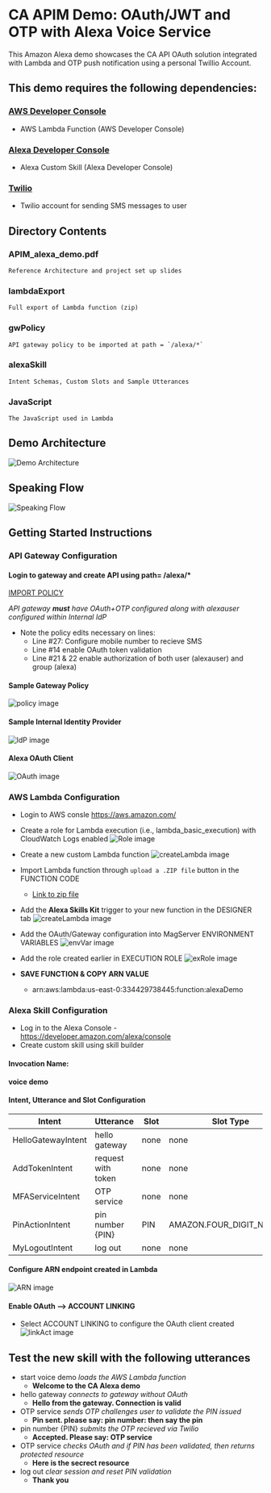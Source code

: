 # CA APIM Demo: OAuth/JWT and OTP with Alexa Voice Service

This Amazon Alexa demo showcases the CA API OAuth solution
integrated with Lambda and OTP push notification using a personal Twillio Account.

## This demo requires the following dependencies:
### [AWS Developer Console](https://aws.amazon.com/)
  * AWS Lambda Function (AWS Developer Console)

### [Alexa Developer Console](https://developer.amazon.com/alexa)
  * Alexa Custom Skill (Alexa Developer Console)

### [Twilio](https://www.twilio.com/)
  * Twilio account for sending SMS messages to user

## Directory Contents
### APIM_alexa_demo.pdf
    Reference Architecture and project set up slides
### lambdaExport
    Full export of Lambda function (zip)
### gwPolicy
    API gateway policy to be imported at path = `/alexa/*`
### alexaSkill
    Intent Schemas, Custom Slots and Sample Utterances
### JavaScript
    The JavaScript used in Lambda

## Demo Architecture
![Demo Architecture](images/APIM_alexa_demo.png)

## Speaking Flow
![Speaking Flow](images/speakingFlow.png)

## Getting Started Instructions

### API Gateway Configuration

#### Login to gateway and create API using path= /alexa/*
[IMPORT POLICY](gwPolicy/alexaPolicy.xml)

*API gateway **must** have OAuth+OTP configured along with alexauser configured within Internal IdP*
* Note the policy edits necessary on lines:
    * Line #27: Configure mobile number to recieve SMS
    * Line #14 enable OAuth token validation
    * Line #21 & 22 enable authorization of both user (alexauser) and group (alexa)

#### Sample Gateway Policy
![policy image](images/samplePolicy.png)

#### Sample Internal Identity Provider
![IdP image](images/populateUsers.png)

#### Alexa OAuth Client
![OAuth image](images/clientOauth.png)

### AWS Lambda Configuration
* Login to AWS consle https://aws.amazon.com/
* Create a role for Lambda execution (i.e., lambda_basic_execution) with CloudWatch Logs enabled
![Role image](images/roleImage.png)



* Create a new custom Lambda function
![createLambda image](images/createLambda.png)



* Import Lambda function through `upload a .ZIP file` button in the FUNCTION CODE
    * [Link to zip file](lambdaExport/alexaAPIM-599148ac-b9de-4d2e-a0c6-1a8a1aff68d0.zip)
    
* Add the **Alexa Skills Kit** trigger to your new function in the DESIGNER tab
![createLambda image](images/configureFunction.png)

* Add the OAuth/Gateway configuration into MagServer ENVIRONMENT VARIABLES
![envVar image](images/envVar.png)

* Add the role created earlier in EXECUTION ROLE
![exRole image](images/exRole.png)


* **SAVE FUNCTION & COPY ARN VALUE**
    * arn:aws:lambda:us-east-0:334429738445:function:alexaDemo



### Alexa Skill Configuration
* Log in to the Alexa Console - https://developer.amazon.com/alexa/console
* Create custom skill using skill builder

#### Invocation Name:
**voice demo**

#### Intent, Utterance and Slot Configuration
Intent | Utterance | Slot | Slot Type
------------ | ------------- | ------------ | -------------
HelloGatewayIntent | hello gateway | none | none
AddTokenIntent | request with token | none | none
MFAServiceIntent | OTP service | none | none
PinActionIntent | pin number {PIN} | PIN | AMAZON.FOUR_DIGIT_NUMBER
MyLogoutIntent | log out | none | none

#### Configure ARN endpoint created in Lambda
![ARN image](images/addARN.png)

#### Enable OAuth --> ACCOUNT LINKING
* Select ACCOUNT LINKING to configure the OAuth client created
![linkAct image](images/linkAct.png)



## Test the new skill with the following utterances
* start voice demo *loads the AWS Lambda function*
    * **Welcome to the CA Alexa demo**
* hello gateway *connects to gateway without OAuth*
    * **Hello from the gateway. Connection is valid**
* OTP service *sends OTP challenges user to validate the PIN issued*
    * **Pin sent. please say: pin number: then say the pin**
* pin number {PIN} *submits the OTP recieved via Twilio*
    * **Accepted. Please say: OTP service**
* OTP service *checks OAuth and if PIN has been validated, then returns protected resource*
    * **Here is the secrect resource**
* log out *clear session and reset PIN validation*
    * **Thank you**



